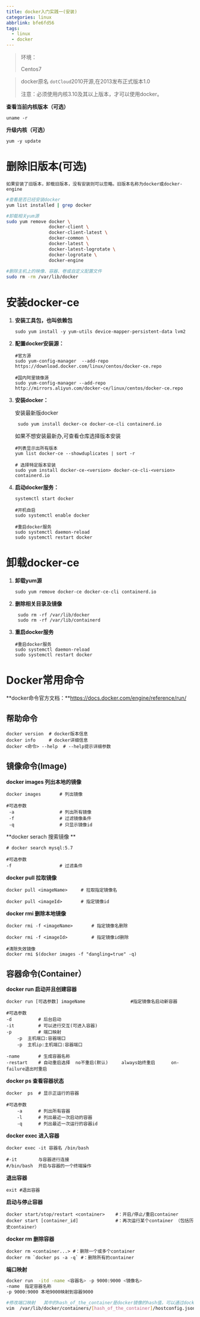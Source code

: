 ```yaml
---
title: docker入门实践一(安装)
categories: linux
abbrlink: bfe6fd56
tags:
  - linux
  - docker
---
```








> 环境：
>
> Centos7





> docker原名 `dotCloud`2010开源,在2013发布正式版本1.0
>
> 注意：必须使用内核3.10及其以上版本，才可以使用docker。



**查看当前内核版本（可选）**

```shell
uname -r
```

**升级内核（可选）**

```shell
yum -y update
```



# 删除旧版本(可选)

`如果安装了旧版本，卸载旧版本，没有安装则可以忽略。旧版本名称为docker或docker-engine`

```sh
#查看是否已经安装docker
yum list installed | grep docker

#卸载相关yum源
sudo yum remove docker \
                docker-client \
                docker-client-latest \
                docker-common \
                docker-latest \
                docker-latest-logrotate \
                docker-logrotate \
                docker-engine
                
#删除主机上的映像、容器、卷或自定义配置文件
sudo rm -rm /var/lib/docker
```



# 安装docker-ce

1. **安装工具包，也叫依赖包**

   ```shell
   sudo yum install -y yum-utils device-mapper-persistent-data lvm2
   ```

2. **配置docker安装源：**

   ```shell
   #官方源
   sudo yum-config-manager  --add-repo https://download.docker.com/linux/centos/docker-ce.repo
   
   #国内阿里镜像源
   sudo yum-config-manager --add-repo http://mirrors.aliyun.com/docker-ce/linux/centos/docker-ce.repo
   ```

3. **安装docker：**

   安装最新版docker

   ```shell
    sudo yum install docker-ce docker-ce-cli containerd.io
   ```

   如果不想安装最新办,可查看仓库选择版本安装

   ```shell
   #列表显示出所有版本
   yum list docker-ce --showduplicates | sort -r
   
   # 选择特定版本安装
   sudo yum install docker-ce-<version> docker-ce-cli-<version> containerd.io
   ```

4. **启动docker服务：**

   ```shell
   systemctl start docker
   
   #开机自启
   sudo systemctl enable docker
   
   #重启docker服务
   sudo systemctl daemon-reload
   sudo systemctl restart docker
   ```



# 卸载docker-ce

1. **卸载yum源**

   ```shell
   sudo yum remove docker-ce docker-ce-cli containerd.io
   ```

2. **删除相关目录及镜像**

   ```shell
    sudo rm -rf /var/lib/docker
    sudo rm -rf /var/lib/containerd
   ```
   
3. **重启docker服务**

   ```shell
   #重启docker服务
   sudo systemctl daemon-reload
   sudo systemctl restart docker
   ```

   

# Docker常用命令

**docker命令官方文档：**https://docs.docker.com/engine/reference/run/



## 帮助命令

```shell
docker version	# docker版本信息
docker info		# docker详细信息
docker <命令> --help	# --help提示详细参数
```



## 镜像命令(Image)

**docker images  列出本地的镜像**

```shell
docker images 		# 列出镜像

#可选参数
 -a					# 列出所有镜像
 -f					# 过滤镜像条件
 -q					# 只显示镜像id
```



**docker serach 搜索镜像 **

```shell
# docker search mysql:5.7

#可选参数
-f 					# 过滤条件
```



**docker pull 拉取镜像**

```shell
docker pull <imageName>		# 拉取指定镜像名

docker pull <imageId>		# 指定镜像id
```



**docker rmi 删除本地镜像**

```shell
docker rmi -f <imageName>		# 指定镜像名删除

docker rmi -f <imageId>			# 指定镜像id删除

#清除失效镜像
docker rmi $(docker images -f "dangling=true" -q)

```



## **容器命令(Container）**

**docker  run  启动并且创建容器**

```shell
docker run [可选参数] imageName					#指定镜像名启动新容器

#可选参数
-d			# 后台启动
-it			# 可以进行交互(可进入容器)
-p			# 端口映射
	-p	主机端口:容器端口
	-p	主机ip:主机端口:容器端口

-name 		# 生成容器名称
-restart    # 自动重启选择  no不重启(默认)		always始终重启		on-failure退出时重启

```



**docker ps 查看容器状态**

```shell
docker	ps	# 显示正运行的容器

#可选参数
	-a		# 列出所有容器
	-l		# 列出最近一次启动的容器
	-q		# 列出最近一次运行的容器id
```



**docker exec 进入容器**

```shell
docker exec -it 容器名 /bin/bash

#-it  	    与容器进行连接
#/bin/bash  开启与容器的一个终端操作
```



**退出容器**

```shell
exit #退出容器
```



**启动与停止容器**

```shell
docker start/stop/restart <container> 	 #：开启/停止/重启container
docker start [container_id]				 #：再次运行某个container （包括历史container）
```



**docker rm 删除容器**

```shell
docker rm <container...> #：删除一个或多个container
docker rm `docker ps -a -q` #：删除所有的container
```



**端口映射**

```sh
docker run  -itd -name <容器名> -p 9000:9000 <镜像名>
-name  指定容器名称
-p 9000:9000 本地9000映射到容器9000
```

```sh
#修改端口映射   其中的hash_of_the_container是docker镜像的hash值，可以通过docker ps查看
vim  /var/lib/docker/containers/[hash_of_the_container]/hostconfig.json 
```





